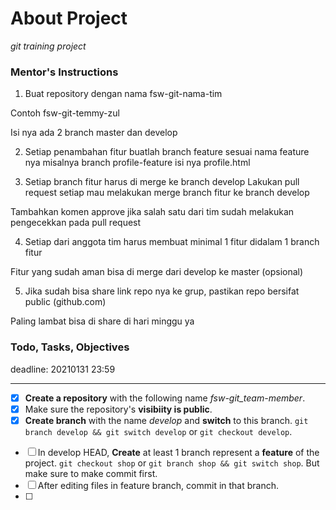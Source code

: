 # About Project
*git training project*

### Mentor's Instructions
1. Buat repository dengan nama fsw-git-nama-tim

Contoh
fsw-git-temmy-zul

Isi nya ada 2 branch
master dan develop

2. Setiap penambahan fitur buatlah branch feature sesuai nama feature nya 
misalnya branch profile-feature isi nya profile.html

3. Setiap branch fitur harus di merge ke branch develop
Lakukan pull request setiap mau melakukan merge branch fitur ke branch develop

Tambahkan komen approve jika salah satu dari tim sudah melakukan pengecekkan pada pull request

4. Setiap dari anggota tim harus membuat minimal 1 fitur didalam 1 branch fitur

Fitur yang sudah aman bisa di merge dari develop ke master (opsional)

5. Jika sudah bisa share link repo nya ke grup, pastikan repo bersifat public (github.com)


Paling lambat bisa di share di hari minggu ya

### Todo, Tasks, Objectives
deadline: 20210131 23:59
***

* [x] **Create a repository** with the following name *fsw-git_team-member*.
* [x] Make sure the repository's **visibiity is public**.
* [x] **Create branch** with the name *develop* and **switch** to this branch. `git branch develop && git switch develop` or `git checkout develop`.
- [ ] In develop HEAD, **Create** at least 1 branch represent a **feature** of the project. `git checkout shop` or `git branch shop && git switch shop`. But make sure to make commit first.
- [ ] After editing files in feature branch, commit in that branch.
- [ ] 
